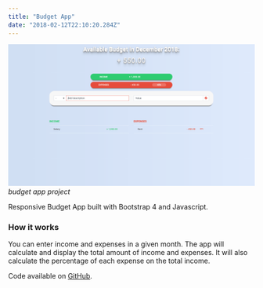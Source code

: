 ```yaml
---
title: "Budget App"
date: "2018-02-12T22:10:20.284Z"
---
```


![budget app project](./1.png)
_budget app project_

Responsive Budget App built with Bootstrap 4 and Javascript.

### How it works

You can enter income and expenses in a given month.
The app will calculate and display the total amount of income and expenses.
It will also calculate the percentage of each expense on the total income.

Code available on [GitHub](https://github.com/eneax/budgetApp).
